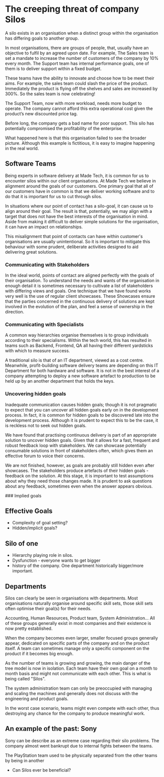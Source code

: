 # The creeping threat of company Silos

A silo exists in an organisation when a distinct group within the organisation has differing goals to another group.

In most organisations, there are groups of people, that, usually have an objective to fulfil by an agreed upon date. For example, The Sales team is set a mandate to increase the number of customers of the company by 10% every month. The Support team has internal performance goals, one of them is to deliver support within a fixed budget.

These teams have the ability to innovate and choose how to be meet their aims. For example, the sales team could slash the price of the product. Immediately the product is flying off the shelves and sales are increased by 300%. So the sales team is now celebrating!

The Support Team, now with more workload, needs more budget to operate. The company cannot afford this extra operational cost given the product’s new discounted price tag.

Before long, the company gets a bad name for poor support. This silo has potentially compromised the profitability of the enterprise.

What happened here is that this organisation failed to see the broader picture. Although this example is fictitious, it is easy to imagine happening in the real world.

## Software Teams

Being experts in software delivery at Made Tech, it is common for us to encounter silos within our client organisations. At Made Tech we believe in alignment around the goals of our customers. One primary goal that all of our customers have in common is that we deliver working software and to do that it is important for us to cut through silos.

In situations where our point of contact has a silo-goal, it can cause us to align around their goal. The result is that, potentially, we may align with a target that does not have the best interests of the organisation in mind. Aside from making it difficult to deliver simple solutions for the organisation, it can have an impact on relationships. 

This misalignment that point of contacts can have within customer's organisations are usually unintentional. So it is important to mitigate this behaviour with some prudent, deliberate activities designed to aid delivering great solutions.

### Communicating with Stakeholders

In the ideal world, points of contact are aligned perfectly with the goals of their organisation. To understand the needs and wants of the organisation in enough detail it is sometimes necessary to cultivate a list of stakeholders with differing views and goals. One technique that we have found works very well is the use of regular client showcases. These Showcases ensure that the parties concerned in the continuous delivery of solutions are kept involved in the evolution of the plan, and feel a sense of ownership in the direction.

### Communicating with Specialists

A common way hierarchies organise themselves is to group individuals according to their specialisms. Within the tech world, this has resulted in teams such as Backend, Frontend, QA all having their different yardsticks with which to measure success.

A traditional silo is that of an IT department, viewed as a cost centre. Meanwhile, profit-building software delivery teams are depending on this IT Department for both hardware and software. It is not in the best interest of a company attempting to deploy a new software artefact to production to be held up by an another department that holds the keys.

### Uncovering hidden goals

Inadequate communication causes hidden goals; though it is not pragmatic to expect that you can uncover all hidden goals early on in the development process. In fact, it is common for hidden goals to be discovered late into the development process. Although it is prudent to expect this to be the case, it is reckless not to seek out hidden goals.

We have found that practising continuous delivery is part of an appropriate solution to uncover hidden goals. Given that it allows for a fast, frequent and robust feedback loop with stakeholders. We can showcase potentially consumable solutions in front of stakeholders often, which gives them an effective forum to voice their concerns.

We are not finished, however, as goals are probably still hidden even after showcases. The stakeholders produce artefacts of their hidden goals - feedback on the solution. At this stage, it is important to test assumptions about why they need those changes made. It is prudent to ask questions about any feedback, sometimes even when the answer appears obvious.

### Implied goals



## Effective Goals

- Complexity of goal setting?
- Hidden/implicit goals?

## Silo of one

- Hierarchy playing role in silos.
- Dysfunction - everyone wants to get bigger
- history of the company. One department historically bigger/more important.

## Departments

Silos can clearly be seen in organisations with departments. Most organisations naturally organise around specific skill sets, those skill sets often optimise their goal(s) for their needs.

Accounting, Human Resources, Product team, System Administration... All of these groups generally exist in most companies and their existence is now pretty established.

When the company becomes even larger, smaller focused groups generally appear, dedicated on specific parts of the company and on the product itself. A team can sometimes manage only a specific component on the product if it becomes big enough.

As the number of teams is growing and growing, the main danger of the tree model is now in isolation. Each team have their own goal on a month to month basis and might not communicate with each other. This is what is being called "Silos".



The system administration team can only be preoccupied with managing and scaling the machines and generally does not discuss with the engineering and product goals.

In the worst case scenario, teams might even compete with each other, thus destroying any chance for the company to produce meaningful work.

## An example of the past: Sony

Sony can be describe as an extreme case regarding their silo problems. The company almost went bankrupt due to internal fights between the teams.

The PlayStation team used to be physically separated from the other teams by being in another

- Can Silos ever be beneficial?



